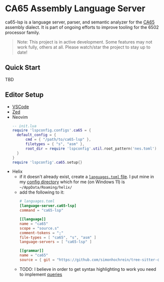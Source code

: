 # CA65 Assembly Language Server
ca65-lsp is a language server, parser, and semantic analyzer for the [CA65](https://cc65.github.io/doc/ca65.html) assembly dialect. It is part of ongoing efforts to improve tooling for the 6502 processor family.

> Note: This project is in active development. Some features may not work fully, others at all. Please watch/star the project to stay up to date!

## Quick Start

TBD

## Editor Setup

- [VSCode](https://github.com/simonhochrein/ca65-code)
- [Zed](https://github.com/simonhochrein/ca65-zed)
- Neovim
  ```lua
  -- init.lua
  require 'lspconfig.configs'.ca65 = {
  	default_config = {
  		cmd = { "/path/to/ca65-lsp" },
  		filetypes = { "s", "asm" },
  		root_dir = require 'lspconfig'.util.root_pattern('nes.toml')
  	}
  }
  require 'lspconfig'.ca65.setup{}
  ```
- Helix
  - if it doesn't already exist, create a [`languages.toml` file](https://docs.helix-editor.com/languages.html#languagestoml-files). I put mine in my [config directory](https://docs.helix-editor.com/configuration.html) which for me (on Windows 11) is `~/AppData/Roaming/helix/`
  - add the following to it:
    ```toml
    # languages.toml
    [language-server.ca65-lsp]
    command = "ca65-lsp"
    
    [[language]]
    name = "ca65"
    scope = "source.s"
    comment-tokens = ";"
    file-types = [ "ca65", "s", "asm" ]
    language-servers = [ "ca65-lsp" ]
    
    [[grammar]]
    name = "ca65"
    source = { git = "https://github.com/simonhochrein/tree-sitter-ca65", rev = "9e73befb5c3c6852f905964c22740c9605b03af8" }
    ```
  - TODO: I believe in order to get syntax highlighting to work you need to implement [queries](https://docs.helix-editor.com/guides/adding_languages.html#queries)
